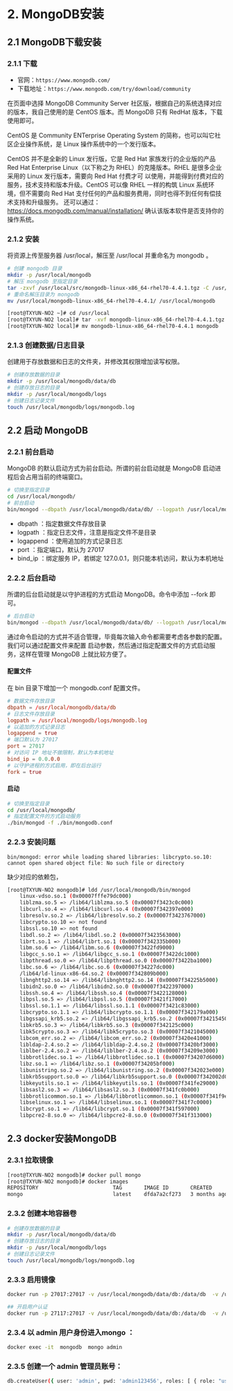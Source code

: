# 2. MongoDB安装

## 2.1 MongoDB下载安装

### 2.1.1 下载

- 官网：`https://www.mongodb.com/`
- 下载地址：`https://www.mongodb.com/try/download/community`

 在页面中选择 MongoDB Community Server 社区版，根据自己的系统选择对应的版本，我自己使用的是
CentOS 版本。而 MongoDB 只有 RedHat 版本，下载使用即可。

 CentOS 是 Community ENTerprise Operating System 的简称，也可以叫它社区企业操作系统，是 Linux
操作系统中的一个发行版本。

 CentOS 并不是全新的 Linux 发行版，它是 Red Hat 家族发行的企业版的产品 Red Hat Enterprise
Linux（以下称之为 RHEL）的克隆版本。RHEL 是很多企业采用的 Linux 发行版本，需要向 Red Hat 付费才可
以使用，并能得到付费对应的服务，技术支持和版本升级。CentOS 可以像 RHEL 一样的构筑 Linux 系统环
境，但不需要向 Red Hat 支付任何的产品和服务费用，同时也得不到任何有偿技术支持和升级服务。
还可以通过：https://docs.mongodb.com/manual/installation/ 确认该版本软件是否支持你的操作系统。

### 2.1.2 安装

将资源上传至服务器 /usr/local，解压至 /usr/local 并重命名为 mongodb 。
```sh
# 创建 mongodb 目录
mkdir -p /usr/local/mongodb
# 解压 mongodb 至指定目录
tar -zxvf /usr/local/src/mongodb-linux-x86_64-rhel70-4.4.1.tgz -C /usr/local/
# 重命名解压目录为 mongodb
mv /usr/local/mongodb-linux-x86_64-rhel70-4.4.1/ /usr/local/mongodb

[root@TXYUN-NO2 ~]# cd /usr/local
[root@TXYUN-NO2 local]# tar -xvf mongodb-linux-x86_64-rhel70-4.4.1.tgz
[root@TXYUN-NO2 local]# mv mongodb-linux-x86_64-rhel70-4.4.1 mongodb

```

### 2.1.3 创建数据/日志目录

创建用于存放数据和日志的文件夹，并修改其权限增加读写权限。
```sh
# 创建存放数据的目录
mkdir -p /usr/local/mongodb/data/db
# 创建存放日志的目录
mkdir -p /usr/local/mongodb/logs
# 创建日志记录文件
touch /usr/local/mongodb/logs/mongodb.log
```

## 2.2 启动 MongoDB

### 2.2.1 前台启动

MongoDB 的默认启动方式为前台启动。所谓的前台启动就是 MongoDB 启动进程后会占用当前的终端窗口。

```sh
# 切换至指定目录
cd /usr/local/mongodb/
# 前台启动
bin/mongod --dbpath /usr/local/mongodb/data/db/ --logpath /usr/local/mongodb/logs/mongodb.log --logappend --port 27017 --bind_ip 0.0.0.0
```

- dbpath ：指定数据文件存放目录
- logpath ：指定日志文件，注意是指定文件不是目录
- logappend ：使用追加的方式记录日志
- port ：指定端口，默认为 27017
- bind_ip ：绑定服务 IP，若绑定 127.0.0.1，则只能本机访问，默认为本机地址

### 2.2.2 后台启动

所谓的后台启动就是以守护进程的方式启动 MongoDB。命令中添加 --fork 即可。

```sh
# 后台启动
bin/mongod --dbpath /usr/local/mongodb/data/db/ --logpath /usr/local/mongodb/logs/mongodb.log --logappend --port 27017 --bind_ip 0.0.0.0 --fork
```

通过命令启动的方式并不适合管理，毕竟每次输入命令都需要考虑各参数的配置。我们可以通过配置文件来配置
启动参数，然后通过指定配置文件的方式启动服务，这样在管理 MongoDB 上就比较方便了。

#### 配置文件
 在 bin 目录下增加一个 mongodb.conf 配置文件。
```conf
# 数据文件存放目录
dbpath = /usr/local/mongodb/data/db
# 日志文件存放目录
logpath = /usr/local/mongodb/logs/mongodb.log
# 以追加的方式记录日志
logappend = true
# 端口默认为 27017
port = 27017
# 对访问 IP 地址不做限制，默认为本机地址
bind_ip = 0.0.0.0
# 以守护进程的方式启用，即在后台运行
fork = true
```

#### 启动

```sh
# 切换至指定目录
cd /usr/local/mongodb/
# 指定配置文件的方式启动服务
./bin/mongod -f ./bin/mongodb.conf
```

### 2.2.3 安装问题

```log
bin/mongod: error while loading shared libraries: libcrypto.so.10: cannot open shared object file: No such file or directory
```

缺少对应的依赖包，
```sh
[root@TXYUN-NO2 mongodb]# ldd /usr/local/mongodb/bin/mongod
	linux-vdso.so.1 (0x00007fffe79dc000)
	liblzma.so.5 => /lib64/liblzma.so.5 (0x00007f3423c0c000)
	libcurl.so.4 => /lib64/libcurl.so.4 (0x00007f342397e000)
	libresolv.so.2 => /lib64/libresolv.so.2 (0x00007f3423767000)
	libcrypto.so.10 => not found
	libssl.so.10 => not found
	libdl.so.2 => /lib64/libdl.so.2 (0x00007f3423563000)
	librt.so.1 => /lib64/librt.so.1 (0x00007f342335b000)
	libm.so.6 => /lib64/libm.so.6 (0x00007f3422fd9000)
	libgcc_s.so.1 => /lib64/libgcc_s.so.1 (0x00007f3422dc1000)
	libpthread.so.0 => /lib64/libpthread.so.0 (0x00007f3422ba1000)
	libc.so.6 => /lib64/libc.so.6 (0x00007f34227dc000)
	/lib64/ld-linux-x86-64.so.2 (0x00007f342809b000)
	libnghttp2.so.14 => /lib64/libnghttp2.so.14 (0x00007f34225b5000)
	libidn2.so.0 => /lib64/libidn2.so.0 (0x00007f3422397000)
	libssh.so.4 => /lib64/libssh.so.4 (0x00007f3422128000)
	libpsl.so.5 => /lib64/libpsl.so.5 (0x00007f3421f17000)
	libssl.so.1.1 => /lib64/libssl.so.1.1 (0x00007f3421c83000)
	libcrypto.so.1.1 => /lib64/libcrypto.so.1.1 (0x00007f342179a000)
	libgssapi_krb5.so.2 => /lib64/libgssapi_krb5.so.2 (0x00007f3421545000)
	libkrb5.so.3 => /lib64/libkrb5.so.3 (0x00007f342125c000)
	libk5crypto.so.3 => /lib64/libk5crypto.so.3 (0x00007f3421045000)
	libcom_err.so.2 => /lib64/libcom_err.so.2 (0x00007f3420e41000)
	libldap-2.4.so.2 => /lib64/libldap-2.4.so.2 (0x00007f3420bf3000)
	liblber-2.4.so.2 => /lib64/liblber-2.4.so.2 (0x00007f34209e3000)
	libbrotlidec.so.1 => /lib64/libbrotlidec.so.1 (0x00007f34207d6000)
	libz.so.1 => /lib64/libz.so.1 (0x00007f34205bf000)
	libunistring.so.2 => /lib64/libunistring.so.2 (0x00007f342023e000)
	libkrb5support.so.0 => /lib64/libkrb5support.so.0 (0x00007f342002d000)
	libkeyutils.so.1 => /lib64/libkeyutils.so.1 (0x00007f341fe29000)
	libsasl2.so.3 => /lib64/libsasl2.so.3 (0x00007f341fc0b000)
	libbrotlicommon.so.1 => /lib64/libbrotlicommon.so.1 (0x00007f341f9ea000)
	libselinux.so.1 => /lib64/libselinux.so.1 (0x00007f341f7c0000)
	libcrypt.so.1 => /lib64/libcrypt.so.1 (0x00007f341f597000)
	libpcre2-8.so.0 => /lib64/libpcre2-8.so.0 (0x00007f341f313000)
```

## 2.3 docker安装MongoDB

### 2.3.1 拉取镜像

```sh
[root@TXYUN-NO2 mongodb]# docker pull mongo
[root@TXYUN-NO2 mongodb]# docker images
REPOSITORY                        TAG       IMAGE ID       CREATED        SIZE
mongo                             latest    dfda7a2cf273   3 months ago   693MB
```

### 2.3.2 创建本地容器卷

```sh
# 创建存放数据的目录
mkdir -p /usr/local/mongodb/data/db
# 创建存放日志的目录
mkdir -p /usr/local/mongodb/logs
# 创建日志记录文件
touch /usr/local/mongodb/logs/mongodb.log
```

### 2.3.3 启用镜像

```sh
docker run -p 27017:27017 -v /usr/local/mongodb/data/db:/data/db  -v /usr/local/mongodb/logs:/logs --name mongodb -d mongo 

## 开启用户认证
docker run -p 27117:27017 -v /usr/local/mongodb/data/db:/data/db  -v /usr/local/mongodb/logs:/logs --name mongodb1 -d mongo --auth
```

### 2.3.4 以 admin 用户身份进入mongo ：

```sh
docker exec -it  mongodb  mongo admin
```
### 2.3.5 创建一个 admin 管理员账号：

```sh
db.createUser({ user: 'admin', pwd: 'admin123456', roles: [ { role: "userAdminAnyDatabase", db: "admin" } ]
```


